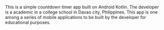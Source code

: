 This is a simple countdown timer app built on Android Kotlin.
The developer is a academic in a college school in Davao city, Philippines. 
This app is one among a series of mobile applications to be built by the developer for educational purposes.
